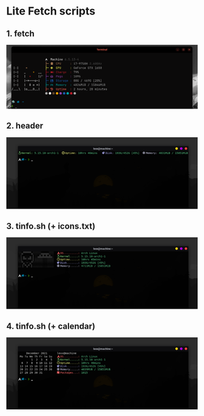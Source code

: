 # Lite Fetch scripts

## 1. fetch
![](https://raw.githubusercontent.com/karshPrime/fetch/main/screenshots/fetch.png)

## 2. header
![](https://raw.githubusercontent.com/karshPrime/fetch/main/screenshots/header.png)

## 3. tinfo.sh (+ icons.txt)
![](https://raw.githubusercontent.com/karshPrime/fetch/main/screenshots/art.png)

## 4. tinfo.sh (+ calendar)
![](https://raw.githubusercontent.com/karshPrime/fetch/main/screenshots/date.png)

